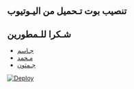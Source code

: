## تنصيب بوت تـحميل من اليـوتيوب 

    
## شـكرا للـمطورين
* [جـاسم](https://t.me/UUNZZ) 
* [مـحمد](https://t.me/RRRD7)
* [جـمثون](https://t.me/JMTHON)

[![Deploy](https://www.herokucdn.com/deploy/button.svg)](https://heroku.com/deploy?template=https://github.com/JMTHON-AR/Youtube)
